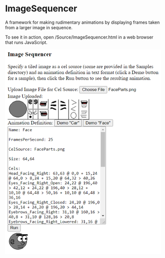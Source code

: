 ImageSequencer
==============

A framework for making rudimentary animations by displaying frames taken from a larger image in sequence.

To see it in action, open /Source/ImageSequencer.html in a web browser that runs JavaScript.

<img src="Screenshot.png" />

